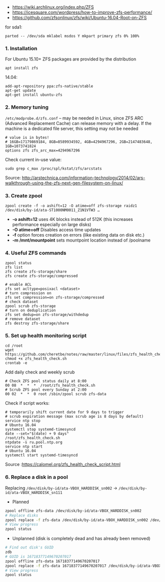 * https://wiki.archlinux.org/index.php/ZFS
* https://icesquare.com/wordpress/how-to-improve-zfs-performance/
* https://github.com/zfsonlinux/zfs/wiki/Ubuntu-16.04-Root-on-ZFS

for sda1:
```
parted -- /dev/sda mklabel msdos Y mkpart primary zfs 0% 100%
```

### 1. Installation
For Ubuntu 15.10+ ZFS packages are provided by the distribution
```
apt install zfs
```

14.04:
```
add-apt-repository ppa:zfs-native/stable
apt-get update
apt-get install ubuntu-zfs
```

### 2. Memory tuning
`/etc/modprobe.d/zfs.conf` – may be needed in Linux, since ZFS ARC (Advanced Replacement Cache) can release memory with a delay. If the machine is a dedicated file server, this setting may not be needed
```
# value is in bytes!
# 16GB=17179869184, 8GB=8589934592, 4GB=4294967296, 2GB=2147483648, 1GB=1073741824
options zfs zfs_arc_max=4294967296
```
Check current in-use value:
```
sudo grep c_max /proc/spl/kstat/zfs/arcstats
```
Source: http://arstechnica.com/information-technology/2014/02/ars-walkthrough-using-the-zfs-next-gen-filesystem-on-linux/

### 3. Create zpool
```
zpool create -f -o ashift=12 -O atime=off zfs-storage raidz1 /dev/disk/by-id/ata-ST1000NM0011_Z1N1VTW3 …
```
* **-o ashift=12** uses 4K blocks instead of 512K (this increases performance especially on large disks)
* **-O atime=off** Disables access time updates
* **-f** option forces creation on errors (like existing data on disk etc.)
* **-m /mnt/mountpoint** sets mountpoint location instead of /poolname
### 4. Useful ZFS commands
```shell
zpool status
zfs list
zfs create zfs-storage/share
zfs create zfs-storage/compressed

# enable ACL
zfs set acltype=posixacl <dataset>
# turn compression on
zfs set compression=on zfs-storage/compressed
# check dataset
zpool scrub zfs-storage
# turn on deduplication
zfs set dedup=on zfs-storage/withdedup
# remove dataset
zfs destroy zfs-storage/share
```
### 5. Set up health monitoring script

```
cd /root
wget https://github.com/cheretbe/notes/raw/master/linux/files/zfs_health_check.sh
chmod +x zfs_health_check.sh
crontab -e
```
Add daily check and weekly scrub
```
# Check ZFS pool status daily at 8:00
00 08  *  *  *  /root/zfs_health_check.sh
# Scrub ZFS pool every Sunday at 2:00
00 02  *  *  0 root /sbin/zpool scrub zfs-data
```

Check if script works:
```shell
# temporarily shift current date for 9 days to trigger
# scrub expiration message (max scrub age is 8 days by default)
service ntp stop
# Ubuntu 16.04
systemctl stop systemd-timesyncd
date --set="$(date) + 9 days"
/root/zfs_health_check.sh
ntpdate -s ru.pool.ntp.org
service ntp start
# Ubuntu 16.04
systemctl start systemd-timesyncd
```
Source :https://calomel.org/zfs_health_check_script.html

### 6. Replace a disk in a pool
Replacing `/dev/disk/by-id/ata-VBOX_HARDDISK_sn002` -> `/dev/disk/by-id/ata-VBOX_HARDDISK_sn111`
* Planned
```bash
zpool offline zfs-data /dev/disk/by-id/ata-VBOX_HARDDISK_sn002
# Replace disks
zpool replace -f zfs-data /dev/disk/by-id/ata-VBOX_HARDDISK_sn002 /dev/disk/by-id/ata-VBOX_HARDDISK_sn111
# View progress
zpool status
```
* Unplanned (disk is completely dead and has already been removed)
```bash
# Find out disk's GUID
zdb
# GUID is 16718377149670207017
zpool offline zfs-data 16718377149670207017
zpool replace -f zfs-data 16718377149670207017 /dev/disk/by-id/ata-VBOX_HARDDISK_sn111
# View progress
zpool status
```

